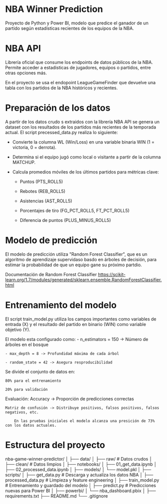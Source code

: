 # NBA Winner Prediction
Proyecto de Python y Power BI, modelo que predice el ganador de un partido según estadísticas recientes de los equipos de la NBA.


# NBA API
Librería oficial que consume los endpoints de datos públicos de la NBA. Permite acceder a estadisticas de jugadores, equipos o partidos, entre otras opciones más.

En el proyecto se usa el endopoint LeagueGameFinder que devuelve una tabla con los partidos de la NBA históricos y recientes.

# Preparación de los datos
A partir de los datos crudo s extraidos con la librería NBA API se genera un dataset con los resultados de los partidos más recientes de la temporada actual.
El script precessed_data.py realiza lo siguiente:

- Convierte la columna WL (Win/Loss) en una variable binaria WIN (1 = victoria, 0 = derrota).

- Determina si el equipo jugó como local o visitante a partir de la columna MATCHUP.

- Calcula promedios móviles de los últimos partidos para métricas clave:

    - Puntos (PTS_ROLL5)

    - Rebotes (REB_ROLL5)

    - Asistencias (AST_ROLL5)

    - Porcentajes de tiro (FG_PCT_ROLL5, FT_PCT_ROLL5)

    - Diferencia de puntos (PLUS_MINUS_ROLL5)


# Modelo de predicción
El modelo de predicción utiliza "Random Forest Classifier", que es un algoritmo de aprendizaje supervidaso basdo en árboles de decisión, para estimar la probabilidad de que un equipo gane su próximo partdio.

Documentación de Random Forest Classifier
https://scikit-learn.org/1.7/modules/generated/sklearn.ensemble.RandomForestClassifier.html

# Entrenamiento del modelo
El script train_model.py utiliza los campos importantes como variables de entrada (X) y el resultado del partido en binario (WIN) como variable objetivo (Y).

El modelo esta configurado como:
    - n_estimators = 150 -> Número de árboles en el bosque

    - max_depth = 8 -> Profundidad máxima de cada árbol

    - random_state = 42 -> Asegura resproducibilidad

Se divide el conjunto de datos en:

    80% para el entrenamiento

    20% para validación

Evaluación:
    Accuracy -> Proporción de predicciones correctas

    Matriz de confusión -> Distribuye positivos, falsos positivos, falsos negativos, etc.

        En las pruebas iniciales el modelo alcanza una presición de 73% con los datos actuales.

# Estructura del proyecto
nba-game-winner-predictor/
│
├── data/
│   ├── raw/    # Datos crudos
│   ├── clean/  # Datos limpios
│
├── notebooks/
│   ├── 01_get_data.ipynb
│   ├── 02_processed_data.ipynb
│
├── models/
│   └── model.pkl
│
├── scripts/
│   ├── get_data.py        # Descarga y actualiza los datos NBA
│   ├── processed_data.py  # Limpieza y feature engineering
│   ├── train_model.py     # Entrenamiento y guardado del modelo
│   ├── predict.py         # Predicciones nuevas para Power BI
│
├── powerbi/
│   └── nba_dashboard.pbix
│
├── requirements.txt
├── README.md
└── .gitignore
